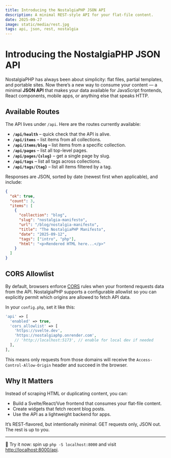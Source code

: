 ```yaml
---
title: Introducing the NostalgiaPHP JSON API
description: A minimal REST-style API for your flat-file content.
date: 2025-09-27
image: static/media/rest.jpg
tags: api, json, rest, nostalgia
---
```


# Introducing the NostalgiaPHP JSON API

NostalgiaPHP has always been about simplicity: flat files, partial templates, and portable sites. Now there’s a new way to consume your content — a minimal **JSON API** that makes your data available for JavaScript frontends, React components, mobile apps, or anything else that speaks HTTP.

## Available Routes

The API lives under `/api`. Here are the routes currently available:

* **`/api/health`** – quick check that the API is alive.
* **`/api/items`** – list items from all collections.
* **`/api/items/blog`** – list items from a specific collection.
* **`/api/pages`** – list all top-level pages.
* **`/api/pages/{slug}`** – get a single page by slug.
* **`/api/tags`** – list all tags across collections.
* **`/api/tags/{tag}`** – list all items filtered by a tag.

Responses are JSON, sorted by date (newest first when applicable), and include:

```json
{
  "ok": true,
  "count": 3,
  "items": [
    {
      "collection": "blog",
      "slug": "nostalgia-manifesto",
      "url": "/blog/nostalgia-manifesto",
      "title": "The NostalgiaPHP Manifesto",
      "date": "2025-09-12",
      "tags": ["intro", "php"],
      "html": "<p>Rendered HTML here...</p>"
    }
  ]
}
```

## CORS Allowlist

By default, browsers enforce [CORS](https://developer.mozilla.org/en-US/docs/Web/HTTP/CORS) rules when your frontend requests data from the API. NostalgiaPHP supports a configurable allowlist so you can explicitly permit which origins are allowed to fetch API data.

In your `config.php`, set it like this:

```php
'api' => [
  'enabled' => true,
  'cors_allowlist' => [
    'https://svelte.dev',
    'https://nostalgiaphp.onrender.com',
    // 'http://localhost:5173', // enable for local dev if needed
  ],
],
```

This means only requests from those domains will receive the `Access-Control-Allow-Origin` header and succeed in the browser.

## Why It Matters

Instead of scraping HTML or duplicating content, you can:

* Build a Svelte/React/Vue frontend that consumes your flat-file content.
* Create widgets that fetch recent blog posts.
* Use the API as a lightweight backend for apps.

It’s REST-flavored, but intentionally minimal: GET requests only, JSON out. The rest is up to you.

---

🚀 Try it now: spin up `php -S localhost:8000` and visit [http://localhost:8000/api](http://localhost:8000/api).
